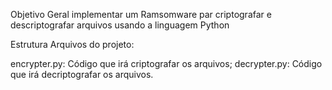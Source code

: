 Objetivo Geral
implementar um Ramsomware par criptografar e descriptografar arquivos usando a linguagem Python

Estrutura
Arquivos do projeto:

encrypter.py: Código que irá criptografar os arquivos;
decrypter.py: Código que irá decriptografar os arquivos.

